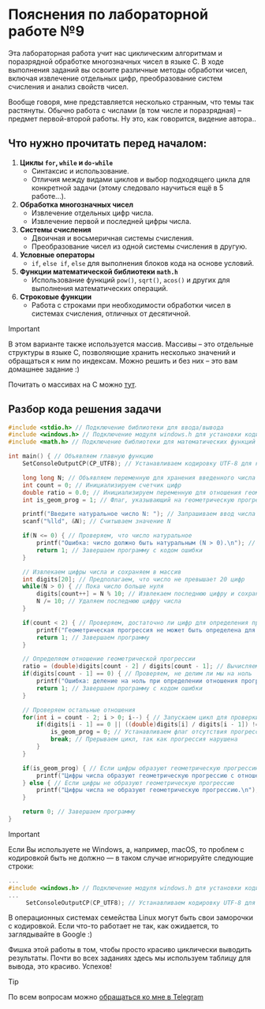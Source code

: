 # Пояснения по лабораторной работе №9

Эта лабораторная работа учит нас циклическим алгоритмам и поразрядной обработке многозначных чисел в языке C. В ходе выполнения заданий вы освоите различные методы обработки чисел, включая извлечение отдельных цифр, преобразование систем счисления и анализ свойств чисел.

Вообще говоря, мне представляется несколько странным, что темы так растянуты. Обычно работа с числами (в том числе и поразрядная) – предмет первой-второй работы. Ну это, как говорится, видение автора..

## Что нужно прочитать перед началом:
1. **Циклы `for`, `while` и `do-while`**
   - Синтаксис и использование.
   - Отличия между видами циклов и выбор подходящего цикла для конкретной задачи (этому следовало научиться ещё в 5 работе...).
2. **Обработка многозначных чисел**
   - Извлечение отдельных цифр числа.
   - Извлечение первой и последней цифры числа.
3. **Системы счисления**
   - Двоичная и восьмеричная системы счисления.
   - Преобразование чисел из одной системы счисления в другую.
4. **Условные операторы**
   - `if`, `else if`, `else` для выполнения блоков кода на основе условий.
5. **Функции математической библиотеки `math.h`**
   - Использование функций `pow()`, `sqrt()`, `acos()` и других для выполнения математических операций.
6. **Строковые функции**
   - Работа с строками при необходимости обработки чисел в системах счисления, отличных от десятичной.

> [!IMPORTANT]
>
> В этом варианте также используется массив. Массивы – это отдельные структуры в языке C, позволяющие хранить несколько значений и обращаться к ним по индексам. Можно решить и без них – это вам домашнее задание :)
>
> Почитать о массивах на C можно [тут](http://serg.tk/1/massivy.html).

## Разбор кода решения задачи

```c
#include <stdio.h> // Подключение библиотеки для ввода/вывода
#include <windows.h> // Подключение модуля windows.h для установки кодировки вывода
#include <math.h> // Подключение библиотеки для математических функций

int main() { // Объявляем главную функцию
    SetConsoleOutputCP(CP_UTF8); // Устанавливаем кодировку UTF-8 для корректного отображения русских символов

    long long N; // Объявляем переменную для хранения введенного числа
    int count = 0; // Инициализируем счетчик цифр
    double ratio = 0.0; // Инициализируем переменную для отношения геометрической прогрессии
    int is_geom_prog = 1; // Флаг, указывающий на геометрическую прогрессию

    printf("Введите натуральное число N: "); // Запрашиваем ввод числа
    scanf("%lld", &N); // Считываем значение N

    if(N <= 0) { // Проверяем, что число натуральное
        printf("Ошибка: число должно быть натуральным (N > 0).\n"); // Выводим сообщение об ошибке
        return 1; // Завершаем программу с кодом ошибки
    }

    // Извлекаем цифры числа и сохраняем в массив
    int digits[20]; // Предполагаем, что число не превышает 20 цифр
    while(N > 0) { // Пока число больше нуля
        digits[count++] = N % 10; // Извлекаем последнюю цифру и сохраняем в массив
        N /= 10; // Удаляем последнюю цифру числа
    }

    if(count < 2) { // Проверяем, достаточно ли цифр для определения прогрессии
        printf("Геометрическая прогрессия не может быть определена для числа с одной цифрой.\n"); // Выводим сообщение
        return 1; // Завершаем программу
    }

    // Определяем отношение геометрической прогрессии
    ratio = (double)digits[count - 2] / digits[count - 1]; // Вычисляем отношение между последними двумя цифрами
    if(digits[count - 1] == 0) { // Проверяем, не делим ли мы на ноль
        printf("Ошибка: деление на ноль при определении отношения прогрессии.\n"); // Выводим сообщение об ошибке
        return 1; // Завершаем программу с кодом ошибки
    }

    // Проверяем остальные отношения
    for(int i = count - 2; i > 0; i--) { // Запускаем цикл для проверки всех пар цифр
        if(digits[i - 1] == 0 || ((double)digits[i] / digits[i - 1]) != ratio) { // Проверяем соответствие отношения
            is_geom_prog = 0; // Устанавливаем флаг отсутствия прогрессии
            break; // Прерываем цикл, так как прогрессия нарушена
        }
    }

    if(is_geom_prog) { // Если цифры образуют геометрическую прогрессию
        printf("Цифры числа образуют геометрическую прогрессию с отношением %.2lf.\n", ratio); // Выводим соответствующее сообщение
    } else { // Если цифры не образуют геометрическую прогрессию
        printf("Цифры числа не образуют геометрическую прогрессию.\n"); // Выводим соответствующее сообщение
    }

    return 0; // Завершаем программу
}
```

> [!IMPORTANT]
> Если Вы используете не Windows, а, например, macOS, то проблем с кодировкой быть не должно — в таком случае игнорируйте следующие строки:
> ```c
> ...
> #include <windows.h> // Подключение модуля windows.h для установки кодировки вывода
> ...
>      SetConsoleOutputCP(CP_UTF8); // Устанавливаем кодировку UTF-8 для вывода в консоли русских символов: иначе будут иероглифы
> ```
>
> В операционных системах семейства Linux могут быть свои заморочки с кодировкой. Если что-то работает не так, как ожидается, то заглядывайте в Google :)

Фишка этой работы в том, чтобы просто красиво циклически выводить результаты. Почти во всех заданиях здесь мы используем таблицу для вывода, это красиво. Успехов!

> [!TIP]
> По всем вопросам можно [обращаться ко мне в Telegram](https://t.me/plunkzy)